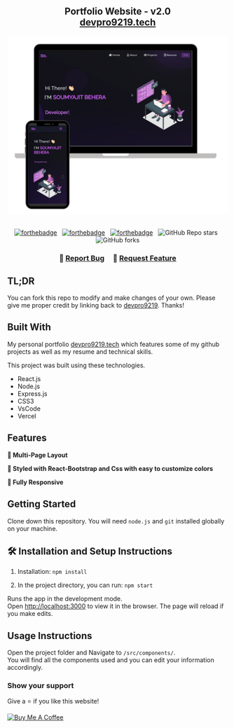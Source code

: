 <h2 align="center">
  Portfolio Website - v2.0<br/>
  <a href="https://devpro9219.vercel.app/" target="_blank">devpro9219.tech</a>
</h2>
<div align="center">
  <img alt="Demo" src="./Images/readme-img1.png" />
</div>

<br/>

<center>

[![forthebadge](https://forthebadge.com/images/badges/built-with-love.svg)](https://forthebadge.com) &nbsp;
[![forthebadge](https://forthebadge.com/images/badges/made-with-javascript.svg)](https://forthebadge.com) &nbsp;
[![forthebadge](https://forthebadge.com/images/badges/open-source.svg)](https://forthebadge.com) &nbsp;
![GitHub Repo stars](https://img.shields.io/github/stars/devpro9219/Portfolio?color=red&logo=github&style=for-the-badge) &nbsp;
![GitHub forks](https://img.shields.io/github/forks/devpro9219/Portfolio?color=red&logo=github&style=for-the-badge)

</center>

<h3 align="center">
    🔹
    <a href="https://github.com/devpro9219/Portfolio/issues">Report Bug</a> &nbsp; &nbsp;
    🔹
    <a href="https://github.com/devpro9219/Portfolio/issues">Request Feature</a>
</h3>

## TL;DR

You can fork this repo to modify and make changes of your own. Please give me proper credit by linking back to [devpro9219](https://github.com/devpro9219/Portfolio). Thanks!

## Built With

My personal portfolio <a href="https://devpro9219.vercel.app/" target="_blank">devpro9219.tech</a> which features some of my github projects as well as my resume and technical skills.<br/>

This project was built using these technologies.

- React.js
- Node.js
- Express.js
- CSS3
- VsCode
- Vercel

## Features

**📖 Multi-Page Layout**

**🎨 Styled with React-Bootstrap and Css with easy to customize colors**

**📱 Fully Responsive**

## Getting Started

Clone down this repository. You will need `node.js` and `git` installed globally on your machine.

## 🛠 Installation and Setup Instructions

1. Installation: `npm install`

2. In the project directory, you can run: `npm start`

Runs the app in the development mode.\
Open [http://localhost:3000](http://localhost:3000) to view it in the browser.
The page will reload if you make edits.

## Usage Instructions

Open the project folder and Navigate to `/src/components/`. <br/>
You will find all the components used and you can edit your information accordingly.

### Show your support

Give a ⭐ if you like this website!

<a href="https://www.buymeacoffee.com/devpro9219" target="_blank"><img src="https://cdn.buymeacoffee.com/buttons/v2/default-violet.png" alt="Buy Me A Coffee" height= "60px" width= "217px" ></a>
